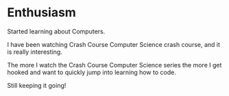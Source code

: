 # Enthusiasm
Started learning about Computers.

I have been watching Crash Course Computer Science crash course, and it is really interesting.

The more I watch the Crash Course Computer Science series the more I get hooked and want to quickly jump into learning how to code.

Still keeping it going!
